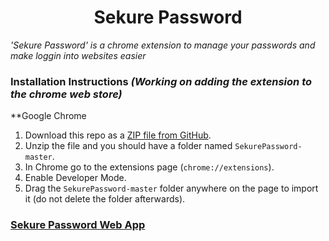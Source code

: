 <h1 align="center">Sekure Password</h1>

*'Sekure Password' is a chrome extension to manage your passwords and make loggin into websites easier*

### Installation Instructions *(Working on adding the extension to the chrome web store)*
**Google Chrome 
1. Download this repo as a [ZIP file from GitHub](https://github.com/Sniperplank/SekurePassword/archive/master.zip).
1. Unzip the file and you should have a folder named `SekurePassword-master`.
1. In Chrome go to the extensions page (`chrome://extensions`).
1. Enable Developer Mode.
1. Drag the `SekurePassword-master` folder anywhere on the page to import it (do not delete the folder afterwards).

### [Sekure Password Web App](https://sekure-password.vercel.app)

